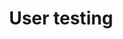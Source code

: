 ---
title: User testing
description: Go from design to working code in a single step.
layout: tool-listing
---